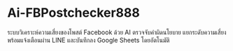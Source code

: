 # Ai-FBPostchecker888
ระบบวิเคราะห์ความเสี่ยงของโพสต์ Facebook ด้วย AI ตรวจจับคำผิดนโยบาย แยกระดับความเสี่ยง พร้อมแจ้งเตือนผ่าน LINE และบันทึกลง Google Sheets โดยอัตโนมัติ
